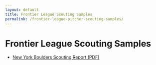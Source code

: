 ```yaml
---
layout: default
title: Frontier League Scouting Samples
permalink: /frontier-league-pitcher-scouting-samples/
---
```


# Frontier League Scouting Samples

- [New York Boulders Scouting Report (PDF)](frontier-league-pitcher-scouting-samples/SAMPLE%20New%20York%20Boulders%20Scouting%20Report%20and%20Release%20Points.pdf)
